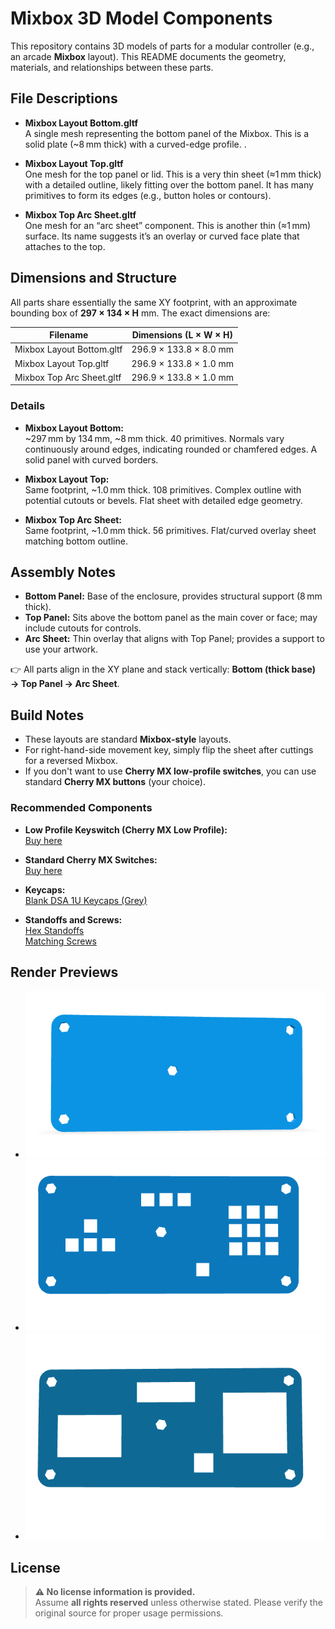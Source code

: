 
# Mixbox 3D Model Components

This repository contains 3D models of parts for a modular controller (e.g., an arcade **Mixbox** layout). This README documents the geometry, materials, and relationships between these parts.

## File Descriptions

- **Mixbox Layout Bottom.gltf**  
  A single mesh  representing the bottom panel of the Mixbox. This is a solid plate (~8 mm thick) with a curved-edge profile. .

- **Mixbox Layout Top.gltf**  
  One mesh  for the top panel or lid. This is a very thin sheet (≈1 mm thick) with a detailed outline, likely fitting over the bottom panel. It has many primitives to form its edges (e.g., button holes or contours).

- **Mixbox Top Arc Sheet.gltf**  
  One mesh  for an “arc sheet” component. This is another thin (≈1 mm) surface. Its name suggests it’s an overlay or curved face plate that attaches to the top.


## Dimensions and Structure

All parts share essentially the same XY footprint, with an approximate bounding box of **297 × 134 × H** mm. The exact dimensions are:

| Filename                   | Dimensions (L × W × H)   |
|----------------------------|-------------------------|
| Mixbox Layout Bottom.gltf   | 296.9 × 133.8 × 8.0 mm  | 
| Mixbox Layout Top.gltf      | 296.9 × 133.8 × 1.0 mm  | 
| Mixbox Top Arc Sheet.gltf   | 296.9 × 133.8 × 1.0 mm  |

### Details

- **Mixbox Layout Bottom:**  
  ~297 mm by 134 mm, ~8 mm thick. 40 primitives. Normals vary continuously around edges, indicating rounded or chamfered edges. A solid panel with curved borders.

- **Mixbox Layout Top:**  
  Same footprint, ~1.0 mm thick. 108 primitives. Complex outline with potential cutouts or bevels. Flat sheet with detailed edge geometry.

- **Mixbox Top Arc Sheet:**  
  Same footprint, ~1.0 mm thick. 56 primitives. Flat/curved overlay sheet matching bottom outline.



## Assembly Notes

- **Bottom Panel:** Base of the enclosure, provides structural support (8 mm thick).
- **Top Panel:** Sits above the bottom panel as the main cover or face; may include cutouts for controls.
- **Arc Sheet:** Thin overlay that aligns with Top Panel; provides a support to use your artwork.

👉 All parts align in the XY plane and stack vertically: **Bottom (thick base) → Top Panel → Arc Sheet**.

## Build Notes

- These layouts are standard **Mixbox-style** layouts.
- For right-hand-side movement key, simply flip the sheet after cuttings for a reversed Mixbox.
- If you don't want to use **Cherry MX low-profile switches**, you can use standard **Cherry MX buttons** (your choice).

### Recommended Components

- **Low Profile Keyswitch (Cherry MX Low Profile):**  
  [Buy here](https://meckeys.com/shop/accessories/keyboard-accessories/key-switches/cherry-low-profile-mechanical-switch/?attribute_pa_cherry-mx=red)

- **Standard Cherry MX Switches:**  
  [Buy here](https://meckeys.com/shop/accessories/keyboard-accessories/key-switches/cherry-mx-clear-top/)

- **Keycaps:**  
  [Blank DSA 1U Keycaps (Grey)](https://meckeys.com/shop/accessories/keyboard-accessories/keycaps/blank-dsa-keycaps-1u/?attribute_pa_variations=grey)

- **Standoffs and Screws:**  
  [Hex Standoffs](https://www.amazon.in/Immech-Pillar-Standoff-Hexagonal-Spacing/dp/B08CBD38W1)  
  [Matching Screws](https://amzn.in/d/87QF44h)

## Render Previews


- ![Mixbox Layout Bottom Render](https://github.com/VISHALBHARDWAJ123/mixbox_3d_model/blob/master/Assets/Bottom%20Layout.png)
- ![Mixbox Layout Top Render](https://github.com/VISHALBHARDWAJ123/mixbox_3d_model/blob/master/Assets/Top%20Layout.png)
- ![Mixbox Top Arc Sheet Render](https://github.com/VISHALBHARDWAJ123/mixbox_3d_model/blob/master/Assets/Top%20arc%20sheet.png)

## License

> **⚠ No license information is provided.**  
> Assume **all rights reserved** unless otherwise stated. Please verify the original source for proper usage permissions.
